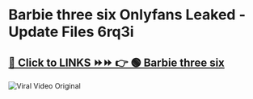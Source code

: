 
 # Barbie three six Onlyfans Leaked - Update Files 6rq3i

## <h2><a href="https://clipsfans.com/Barbie_three_six&ref=git">🔗 Click to LINKS ⏩⏩ 👉 🟢 Barbie three six </a></h2>

<a href="https://clipsfans.com/Barbie_three_six&ref=git" rel="nofollow" data-target="animated-image.originalLink"><img src="https://i.ibb.co.com/xMMVF88/686577567.gif" alt="Viral Video Original" style="max-width: 100%; display: inline-block;" data-target="animated-image.originalImage"></a>

